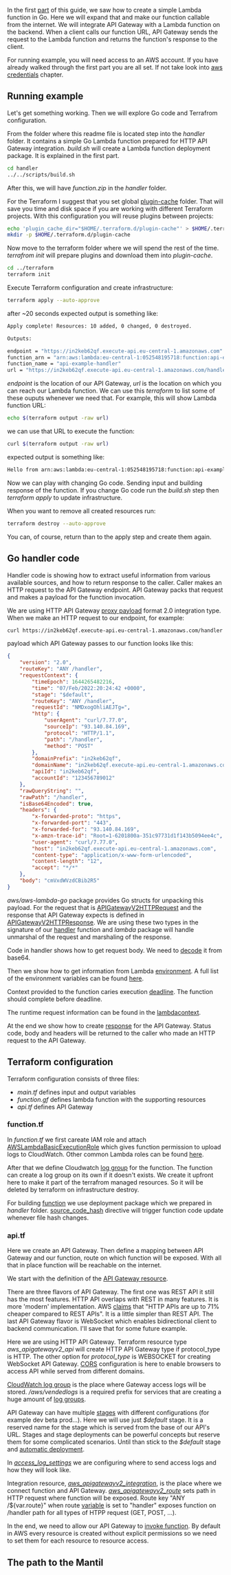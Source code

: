 In the first [part](https://github.com/mantil-io/go-lambda-examples/tree/master/guide) of this guide, we saw how to create a simple Lambda function in Go. Here we will expand that and make our function callable from the internet. We will integrate API Gateway with a Lambda function on the backend. When a client calls our function URL, API Gateway sends the request to the Lambda function and returns the function's response to the client.

For running example, you will need access to an AWS account. If you have already walked through the first part you are all set. If not take look into [aws credentials](https://github.com/mantil-io/go-lambda-examples/tree/master/guide#aws-credentials) chapter.

<!--
https://github.com/mantil-io/go-lambda-examples/tree/master/guide#view-lambda-function-logs

What is stage
What is integration
What is deployment

opisati kakvi su ovo primjeri

kod je ogoljen do esencije
kod je pripremljen za igranje
za pocetak experimentiranja 
za nekog tko bi htio zagnjuriti ali ne zna od kuda krenuti

radi se o primjerima, ne o clancima
clanak je tu da potkrijepi kod, ali mogao bi ga napisati i kao komentare u kodu

tako da nisam dobar fit onome sto vi zamisljate kao clanak
taj clanak bez koda ne vrijedi nista
on je potpora kodu

da bi pisao o tome moram vec imati nekog iskustva
ne pisaem o temama o kojima nema iskustva
osim u nekim slucajevima kada zelim nauciti, onda si postavljam pitanja sto bi me sve mogli pitati oni kojima to budem objasnjavao
zelim nauciti da bi mogao objasniti drugima

destiliram koncepte i kod dok ne ostane samo no sto je esencijalno 
micem accidental complexiti, zbog projekta, zbog library
-->

## Running example

Let's get something working. Then we will explore Go code and Terrafrom configuration. 

From the folder where this readme file is located step into the *handler* folder. It contains a simple Go Lambda function prepared for HTTP API Gateway integration. *build.sh* will create a Lambda function deployment package. It is explained in the first part. 

``` sh
cd handler
../../scripts/build.sh
```

After this, we will have *function.zip* in the *handler* folder.

For the Terraform I suggest that you set global [plugin-cache](https://www.terraform.io/cli/config/config-file#provider-plugin-cache) folder. That will save you time and disk space if you are working with different Terraform projects. With this configuration you will reuse plugins between projects: 
``` sh
echo 'plugin_cache_dir="$HOME/.terraform.d/plugin-cache"' > $HOME/.terraformrc
mkdir -p $HOME/.terraform.d/plugin-cache
```

Now move to the terraform folder where we will spend the rest of the time. *terrafrom init* will prepare plugins and download them into *plugin-cache*.

``` sh
cd ../terraform
terraform init
``` 

Execute Terraform configuration and create infrastructure: 
``` sh
terraform apply --auto-approve
```
after ~20 seconds expected output is something like:

``` sh
Apply complete! Resources: 10 added, 0 changed, 0 destroyed.

Outputs:

endpoint = "https://in2keb62qf.execute-api.eu-central-1.amazonaws.com"
function_arn = "arn:aws:lambda:eu-central-1:052548195718:function:api-example-handler"
function_name = "api-example-handler"
url = "https://in2keb62qf.execute-api.eu-central-1.amazonaws.com/handler"
```
*endpoint* is the location of our API Gateway, *url* is the location on which you can reach our Lambda function.
We can use this *terraform* to list some of these ouputs whenever we need that. For example, this will show Lambda function URL: 
``` sh
echo $(terraform output -raw url)
```

we can use that URL to execute the function:

``` sh
curl $(terraform output -raw url)
```

expected output is something like:

``` sh
Hello from arn:aws:lambda:eu-central-1:052548195718:function:api-example-handler
```

Now we can play with changing Go code. Sending input and building response of the function. If you change Go code run the *build.sh* step then *terraform apply* to update infrastructure. 

When you want to remove all created resources run: 
``` sh
terraform destroy --auto-approve
```
You can, of course, return than to the apply step and create them again. 

## Go handler code

Handler code is showing how to extract useful information from various available sources, and how to return response to the caller. Caller makes an HTTP request to the API Gateway endpoint. API Gateway packs that request and makes a payload for the function invocation.

We are using HTTP API Gateway [proxy payload](https://docs.aws.amazon.com/apigateway/latest/developerguide/http-api-develop-integrations-lambda.html) format 2.0 integration type. When we make an HTTP request to our endpoint, for example:

``` sh
curl https://in2keb62qf.execute-api.eu-central-1.amazonaws.com/handler -d "request body"
```
<!--
[handler/main.go](handler/main.go) is a simple Lambda function. We are passing [handler](handler/main.go#56) to the lambda package. It will run our handler on each Lambda function invocation. In this case when function is invoked through HTTP API Gatweay integration we expect *APIGatewayV2HTTPRequest* in the request and we are using *APIGatewayV2HTTPResponse* for response. 

When we invoke our function through HTTP API Gateway with [proxy payload](https://docs.aws.amazon.com/apigateway/latest/developerguide/http-api-develop-integrations-lambda.html) format 2.0 the payload with wich the function is invoked look like this:
-->

payload which API Gateway passes to our function looks like this:
``` json
{
    "version": "2.0",
    "routeKey": "ANY /handler",
    "requestContext": {
        "timeEpoch": 1644265482216,
        "time": "07/Feb/2022:20:24:42 +0000",
        "stage": "$default",
        "routeKey": "ANY /handler",
        "requestId": "NMDxogOhliAEJTg=",
        "http": {
            "userAgent": "curl/7.77.0",
            "sourceIp": "93.140.84.169",
            "protocol": "HTTP/1.1",
            "path": "/handler",
            "method": "POST"
        },
        "domainPrefix": "in2keb62qf",
        "domainName": "in2keb62qf.execute-api.eu-central-1.amazonaws.com",
        "apiId": "in2keb62qf",
        "accountId": "123456789012"
    },
    "rawQueryString": "",
    "rawPath": "/handler",
    "isBase64Encoded": true,
    "headers": {
        "x-forwarded-proto": "https",
        "x-forwarded-port": "443",
        "x-forwarded-for": "93.140.84.169",
        "x-amzn-trace-id": "Root=1-6201800a-351c97731d1f143b5094ee4c",
        "user-agent": "curl/7.77.0",
        "host": "in2keb62qf.execute-api.eu-central-1.amazonaws.com",
        "content-type": "application/x-www-form-urlencoded",
        "content-length": "12",
        "accept": "*/*"
    },
    "body": "cmVxdWVzdCBib2R5"
}
```

*aws/aws-lambda-go* package provides Go structs for unpacking this payload. For the request that is [APIGatewayV2HTTPRequest](https://github.com/aws/aws-lambda-go/blob/main/events/apigw.go#L51-L64) and the response that API Gateway expects is defined in [APIGatewayV2HTTPResponse](https://github.com/aws/aws-lambda-go/blob/main/events/apigw.go#L123-L130). We are using these two types in the signature of our [handler](handler/main.go#L27) function and *lambda* package will handle unmarshal of the request and marshaling of the response.

Code in handler shows how to get request body. We need to [decode](handler/main.go#L64-L73) it from base64. 

Then we show how to get information from Lambda [environment](handler/main.go#L36). A full list of the environment variables can be found [here](https://docs.aws.amazon.com/lambda/latest/dg/configuration-envvars.html#configuration-envvars-runtime). 

Context provided to the function caries execution [deadline](handler/main.go#L42). The function should complete before deadline. 

The runtime request information can be found in the [lambdacontext](handler/main.go#L47). 

At the end we show how to create [response](handler/main.go#L53) for the API Gateway. Status code, body and headers will be returned to the caller who made an HTTP request to the API Gateway.  

## Terraform configuration

Terraform configuration consists of three files:

* *main.tf* defines input and output variables 
* *function.gf* defines lambda function with the supporting resources
* *api.tf* defines API Gateway

### function.tf

In *function.tf* we first careate IAM role and attach [AWSLambdaBasicExecutionRole](terraform/function.tf#L24) which gives function permission to upload logs to CloudWatch. Other common Lambda roles can be found [here](https://docs.aws.amazon.com/lambda/latest/dg/lambda-intro-execution-role.html). 

After that we define Cloudwatch [log group](terraform/function.tf#L30-L33) for the function. The function can create a log group on its own if it doesn't exists. We create it upfront here to make it part of the terrafrom managed resources. So it will be deleted by terraform on infrastructure destroy.

For building [function](terraform/function.tf#L36-L48) we use deployment package which we prepared in *handler* folder. [source_code_hash](https://registry.terraform.io/providers/hashicorp/aws/latest/docs/resources/lambda_function#source_code_hash) directive will trigger function code update whenever file hash changes.

### api.tf

Here we create an API Gateway. Then define a mapping between API Gateway and our function, route on which function will be exposed. With all that in place function will be reachable on the internet. 

We start with the definition of the [API Gateway resource](terraform/api.tf#L3-L9). 

There are three flavors of API Gateway. The first one was REST API it still has the most features. HTTP API overlaps with REST in many features. It is more 'modern' implementation. AWS [claims](https://aws.amazon.com/about-aws/whats-new/2019/12/amazon-api-gateway-offers-faster-cheaper-simpler-apis-using-http-apis-preview/) that "HTTP APIs are up to 71% cheaper compared to REST APIs". It is a little simpler than REST API. The last API Gateway flavor is WebSocket which enables bidirectional client to backend communication. I'll save that for some future example.

Here we are using HTTP API Gateway. Terraform resource type *aws_apigatewayv2_api* will create HTTP API Gateway type if protocol_type is HTTP. The other option for *protocol_type* is WEBSOCKET for creating WebSocket API Gateway. [CORS](https://docs.aws.amazon.com/apigateway/latest/developerguide/http-api-cors.html) configuration is here to enable browsers to access API while served from different domains. 

[CloudWatch log group](terraform/api.tf#L3-L9) is the place where Gateway access logs will be stored. */aws/vendedlogs* is a required prefix for services that are creating a huge amount of [log groups](https://docs.aws.amazon.com/AmazonCloudWatch/latest/logs/AWS-logs-and-resource-policy.html).

API Gateway can have multiple [stages](https://docs.aws.amazon.com/AmazonCloudWatch/latest/logs/AWS-logs-and-resource-policy.html) with different configurations (for example dev beta prod...). Here we will use just *\$default* stage. It is a reserved name for the stage which is served from the base of our API's URL. Stages and stage deployments can be powerful concepts but reserve them for some complicated scenarios. Until than stick to the *\$default* stage and [automatic deployment](terraform/api.tf#L23).

In [*access_log_settings*](terraform/api.tf#L24-L38) we are configuring where to send access logs and how they will look like.

Integration resource, [*aws_apigatewayv2_integration*](terraform/api.tf#L43-L49), is the place where we connect function and API Gateway. [*aws_apigatewayv2_route*](terraform/api.tf#L53:57) sets path in HTTP request where function will be exposed. Route key "ANY /\${var.route}" when route [variable](terraform/main.tf#L16) is set to "handler" exposes function on /handler path for all types of HTPP request (GET, POST, ...).

In the end, we need to allow our API Gateway to [invoke function](terraform/api.tf#L61-L66). By default in AWS every resource is created without explicit permissions so we need to set them for each resource to resource access. 

<!--
stages... ima ih vise $default automatic deployment
-->


## The path to the Mantil

<!--
znamo da je ovo komplicirano
all the code you write is only business logic


v1:

{
    "body": null,
    "headers": {
        "Content-Length": "0",
        "Host": "9pyofn5yi9.execute-api.eu-central-1.amazonaws.com",
        "User-Agent": "curl/7.77.0",
        "X-Amzn-Trace-Id": "Root=1-61fff17e-5b8496e96e81bed7494730a7",
        "X-Forwarded-For": "93.136.72.29",
        "X-Forwarded-Port": "443",
        "X-Forwarded-Proto": "https",
        "accept": "*/*"
    },
    "httpMethod": "POST",
    "isBase64Encoded": false,
    "multiValueHeaders": {
        "Content-Length": [
            "0"
        ],
        "Host": [
            "9pyofn5yi9.execute-api.eu-central-1.amazonaws.com"
        ],
        "User-Agent": [
            "curl/7.77.0"
        ],
        "X-Amzn-Trace-Id": [
            "Root=1-61fff17e-5b8496e96e81bed7494730a7"
        ],
        "X-Forwarded-For": [
            "93.136.72.29"
        ],
        "X-Forwarded-Port": [
            "443"
        ],
        "X-Forwarded-Proto": [
            "https"
        ],
        "accept": [
            "*/*"
        ]
    },
    "multiValueQueryStringParameters": null,
    "path": "/handler/",
    "pathParameters": {
        "proxy": ""
    },
    "queryStringParameters": null,
    "requestContext": {
        "accountId": "052548195718",
        "apiId": "9pyofn5yi9",
        "domainName": "9pyofn5yi9.execute-api.eu-central-1.amazonaws.com",
        "domainPrefix": "9pyofn5yi9",
        "extendedRequestId": "NIKr1jmIFiAEJmw=",
        "httpMethod": "POST",
        "identity": {
            "accessKey": null,
            "accountId": null,
            "caller": null,
            "cognitoAmr": null,
            "cognitoAuthenticationProvider": null,
            "cognitoAuthenticationType": null,
            "cognitoIdentityId": null,
            "cognitoIdentityPoolId": null,
            "principalOrgId": null,
            "sourceIp": "93.136.72.29",
            "user": null,
            "userAgent": "curl/7.77.0",
            "userArn": null
        },
        "path": "/handler/",
        "protocol": "HTTP/1.1",
        "requestId": "NIKr1jmIFiAEJmw=",
        "requestTime": "06/Feb/2022:16:04:14 +0000",
        "requestTimeEpoch": 1644163454741,
        "resourceId": "ANY /handler/{proxy+}",
        "resourcePath": "/handler/{proxy+}",
        "stage": "$default"
    },
    "resource": "/handler/{proxy+}",
    "stageVariables": null,
    "version": "1.0"
}


v2: 

{
    "headers": {
        "accept": "*/*",
        "content-length": "0",
        "host": "9pyofn5yi9.execute-api.eu-central-1.amazonaws.com",
        "user-agent": "curl/7.77.0",
        "x-amzn-trace-id": "Root=1-61fff2e3-6c0b0b63585d1a33199498a6",
        "x-forwarded-for": "93.136.72.29",
        "x-forwarded-port": "443",
        "x-forwarded-proto": "https"
    },
    "isBase64Encoded": false,
    "pathParameters": {
        "proxy": "pero"
    },
    "rawPath": "/handler",
    "rawQueryString": "",
    "requestContext": {
        "accountId": "123456789012",
        "apiId": "9pyofn5yi9",
        "domainName": "9pyofn5yi9.execute-api.eu-central-1.amazonaws.com",
        "domainPrefix": "9pyofn5yi9",
        "http": {
            "method": "POST",
            "path": "/handler",
            "protocol": "HTTP/1.1",
            "sourceIp": "93.136.72.29",
            "userAgent": "curl/7.77.0"
        },
        "requestId": "NILjoi6FFiAEJ6A=",
        "routeKey": "ANY /handler/{proxy+}",
        "stage": "$default",
        "time": "06/Feb/2022:16:10:11 +0000",
        "timeEpoch": 1644163811849
    },
    "routeKey": "ANY /handler",
    "version": "2.0"
}


-->
